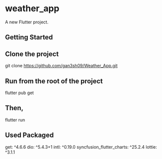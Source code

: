 # weather_app

A new Flutter project.

## Getting Started

## Clone the project
git clone https://github.com/gan3sh09/Weather_App.git

## Run from the root of the project
flutter pub get

## Then,
flutter run

## Used Packaged
get: ^4.6.6
dio: ^5.4.3+1
intl: ^0.19.0
syncfusion_flutter_charts: ^25.2.4
lottie: ^3.1.1






